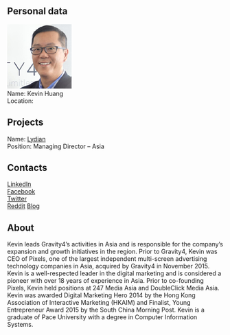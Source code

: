 ## Personal data
![Kevin Huang photo](../people/photo/kevin_huang.jpg)  
Name: Kevin Huang  
Location: 
## Projects 
Name: [Lydian](../projects/lydian.md)  
Position: Managing Director – Asia  
## Contacts
[LinkedIn]()  
[Facebook]()  
[Twitter]()  
[Reddit]()
[Blog]()
## About
Kevin leads Gravity4’s activities in Asia and is responsible for the company’s expansion and growth initiatives in the region. Prior to Gravity4, Kevin was CEO of Pixels, one of the largest independent multi-screen advertising technology companies in Asia, acquired by Gravity4 in November 2015. Kevin is a well-respected leader in the digital marketing and is considered a pioneer with over 18 years of experience in Asia. Prior to co-founding Pixels, Kevin held positions at 247 Media Asia and DoubleClick Media Asia. Kevin was awarded Digital Marketing Hero 2014 by the Hong Kong Association of Interactive Marketing (HKAIM) and Finalist, Young Entrepreneur Award 2015 by the South China Morning Post. Kevin is a graduate of Pace University with a degree in Computer Information Systems.